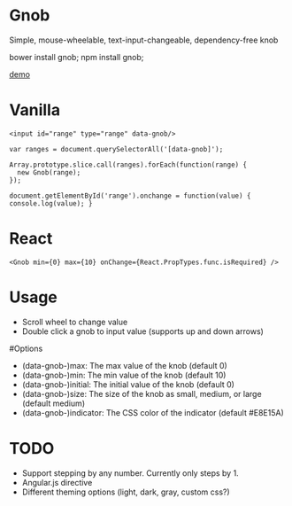 # Gnob
Simple, mouse-wheelable, text-input-changeable, dependency-free knob

bower install gnob;
npm install gnob;

[demo](http://codepen.io/hacknightly/full/ZGGWbw/)

# Vanilla
    <input id="range" type="range" data-gnob/>

    var ranges = document.querySelectorAll('[data-gnob]');

    Array.prototype.slice.call(ranges).forEach(function(range) {
      new Gnob(range);
    });

    document.getElementById('range').onchange = function(value) { console.log(value); }

# React
    <Gnob min={0} max={10} onChange={React.PropTypes.func.isRequired} />

# Usage
* Scroll wheel to change value
* Double click a gnob to input value (supports up and down arrows)

#Options
* (data-gnob-)max: The max value of the knob (default 0)
* (data-gnob-)min: The min value of the knob (default 10)
* (data-gnob-)initial: The initial value of the knob (default 0)
* (data-gnob-)size: The size of the knob as small, medium, or large (default medium)
* (data-gnob-)indicator: The CSS color of the indicator (default #E8E15A)

# TODO
* Support stepping by any number. Currently only steps by 1.
* Angular.js directive
* Different theming options (light, dark, gray, custom css?)